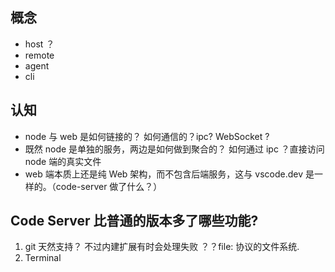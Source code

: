 ## 概念

- host ？
- remote
- agent
- cli

## 认知

- node 与 web 是如何链接的？ 如何通信的？ipc? WebSocket ?
- 既然 node 是单独的服务，两边是如何做到聚合的？ 如何通过 ipc ？直接访问 node 端的真实文件
- web 端本质上还是纯 Web 架构，而不包含后端服务，这与 vscode.dev 是一样的。（code-server 做了什么？）

## Code Server 比普通的版本多了哪些功能?

1. git 天然支持？ 不过内建扩展有时会处理失败 ？？file: 协议的文件系统.
2. Terminal
